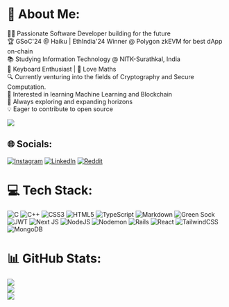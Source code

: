 # 💫 About Me:
👨‍💻 Passionate Software Developer building for the future <br>
🏆 GSoC'24 @ Haiku | EthIndia'24 Winner @ Polygon zkEVM for best dApp on-chain<br>
📚 Studying Information Technology @ NITK-Surathkal, India<br>
🎹 Keyboard Enthusiast | 🔢 Love Maths<br>
🔍 Currently venturing into the fields of Cryptography and Secure Computation.<br>
🤖 Interested in learning Machine Learning and Blockchain<br>
🌟 Always exploring and expanding horizons<br>
💡 Eager to contribute to open source<br>

[![](https://visitcount.itsvg.in/api?id=Calisto-Mathias&icon=2&color=6)](https://visitcount.itsvg.in)
## 🌐 Socials:
[![Instagram](https://img.shields.io/badge/Instagram-%23E4405F.svg?logo=Instagram&logoColor=white)](https://instagram.com/calisto_mathias) [![LinkedIn](https://img.shields.io/badge/LinkedIn-%230077B5.svg?logo=linkedin&logoColor=white)](https://linkedin.com/in/calisto-mathias) [![Reddit](https://img.shields.io/badge/Reddit-%23FF4500.svg?logo=Reddit&logoColor=white)](https://reddit.com/user/Calisto_Mathias) 

# 💻 Tech Stack:
![C](https://img.shields.io/badge/c-%2300599C.svg?style=for-the-badge&logo=c&logoColor=white) ![C++](https://img.shields.io/badge/c++-%2300599C.svg?style=for-the-badge&logo=c%2B%2B&logoColor=white) ![CSS3](https://img.shields.io/badge/css3-%231572B6.svg?style=for-the-badge&logo=css3&logoColor=white) ![HTML5](https://img.shields.io/badge/html5-%23E34F26.svg?style=for-the-badge&logo=html5&logoColor=white) ![TypeScript](https://img.shields.io/badge/typescript-%23007ACC.svg?style=for-the-badge&logo=typescript&logoColor=white) ![Markdown](https://img.shields.io/badge/markdown-%23000000.svg?style=for-the-badge&logo=markdown&logoColor=white) ![Green Sock](https://img.shields.io/badge/green%20sock-88CE02?style=for-the-badge&logo=greensock&logoColor=white) ![JWT](https://img.shields.io/badge/JWT-black?style=for-the-badge&logo=JSON%20web%20tokens) ![Next JS](https://img.shields.io/badge/Next-black?style=for-the-badge&logo=next.js&logoColor=white) ![NodeJS](https://img.shields.io/badge/node.js-6DA55F?style=for-the-badge&logo=node.js&logoColor=white) ![Nodemon](https://img.shields.io/badge/NODEMON-%23323330.svg?style=for-the-badge&logo=nodemon&logoColor=%BBDEAD) ![Rails](https://img.shields.io/badge/rails-%23CC0000.svg?style=for-the-badge&logo=ruby-on-rails&logoColor=white) ![React](https://img.shields.io/badge/react-%2320232a.svg?style=for-the-badge&logo=react&logoColor=%2361DAFB) ![TailwindCSS](https://img.shields.io/badge/tailwindcss-%2338B2AC.svg?style=for-the-badge&logo=tailwind-css&logoColor=white) ![MongoDB](https://img.shields.io/badge/MongoDB-%234ea94b.svg?style=for-the-badge&logo=mongodb&logoColor=white)
# 📊 GitHub Stats:
![](https://github-readme-stats.vercel.app/api?username=Calisto-Mathias&theme=dark&hide_border=false&include_all_commits=false&count_private=false)<br/>
![](https://github-readme-streak-stats.herokuapp.com/?user=Calisto-Mathias&theme=dark&hide_border=false)<br/>
![](https://github-readme-stats.vercel.app/api/top-langs/?username=Calisto-Mathias&theme=dark&hide_border=false&include_all_commits=false&count_private=false&layout=compact)

<!-- Proudly created with GPRM ( https://gprm.itsvg.in ) -->
